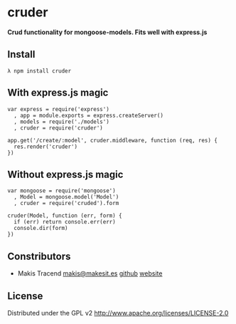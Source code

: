 # cruder

__Crud functionality for mongoose-models. Fits well with express.js__


## Install

    λ npm install cruder


## With express.js magic

    var express = require('express')
      , app = module.exports = express.createServer()
      , models = require('./models')
      , cruder = require('cruder')

    app.get('/create/:model', cruder.middleware, function (req, res) {
      res.render('cruder')
    })


## Without express.js magic

    var mongoose = require('mongoose')
      , Model = mongoose.model('Model')
      , cruder = require('cruded').form

    cruder(Model, function (err, form) {
      if (err) return console.err(err)
      console.dir(form)
    })


## Constributors

*	Makis Tracend <makis@makesit.es> 
[github](http://github.com/tracend/ "Github account")
[website](http://makesites.org/ "Make Sites .Org")


## License 

Distributed under the GPL v2
http://www.apache.org/licenses/LICENSE-2.0
